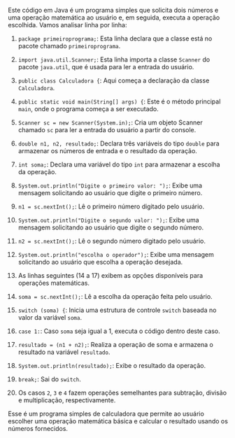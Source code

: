 

Este código em Java é um programa simples que solicita dois números e uma operação matemática ao usuário e, em seguida, executa a operação escolhida. Vamos analisar linha por linha:

1. `package primeiroprograma;`: Esta linha declara que a classe está no pacote chamado `primeiroprograma`.

2. `import java.util.Scanner;`: Esta linha importa a classe `Scanner` do pacote `java.util`, que é usada para ler a entrada do usuário.

3. `public class Calculadora {`: Aqui começa a declaração da classe `Calculadora`.

4. `public static void main(String[] args) {`: Este é o método principal `main`, onde o programa começa a ser executado.

5. `Scanner sc = new Scanner(System.in);`: Cria um objeto Scanner chamado `sc` para ler a entrada do usuário a partir do console.

6. `double n1, n2, resultado;`: Declara três variáveis do tipo `double` para armazenar os números de entrada e o resultado da operação.

7. `int soma;`: Declara uma variável do tipo `int` para armazenar a escolha da operação.

8. `System.out.println("Digite o primeiro valor: ");`: Exibe uma mensagem solicitando ao usuário que digite o primeiro número.

9. `n1 = sc.nextInt();`: Lê o primeiro número digitado pelo usuário.

10. `System.out.println("Digite o segundo valor: ");`: Exibe uma mensagem solicitando ao usuário que digite o segundo número.

11. `n2 = sc.nextInt();`: Lê o segundo número digitado pelo usuário.

12. `System.out.println("escolha o operador");`: Exibe uma mensagem solicitando ao usuário que escolha a operação desejada.

13. As linhas seguintes (14 a 17) exibem as opções disponíveis para operações matemáticas.

14. `soma = sc.nextInt();`: Lê a escolha da operação feita pelo usuário.

15. `switch (soma) {`: Inicia uma estrutura de controle `switch` baseada no valor da variável `soma`.

16. `case 1:`: Caso `soma` seja igual a 1, executa o código dentro deste caso.

17. `resultado = (n1 + n2);`: Realiza a operação de soma e armazena o resultado na variável `resultado`.

18. `System.out.println(resultado);`: Exibe o resultado da operação.

19. `break;`: Sai do `switch`.

20. Os casos `2`, `3` e `4` fazem operações semelhantes para subtração, divisão e multiplicação, respectivamente.

Esse é um programa simples de calculadora que permite ao usuário escolher uma operação matemática básica e calcular o resultado usando os números fornecidos.
